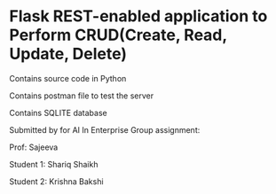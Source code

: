 # Flask REST-enabled application to Perform CRUD(Create, Read, Update, Delete)

Contains source code in Python

Contains postman file to test the server

Contains SQLITE database

Submitted by for AI In Enterprise Group assignment:

Prof: Sajeeva 

Student 1: Shariq Shaikh 

Student 2: Krishna Bakshi
